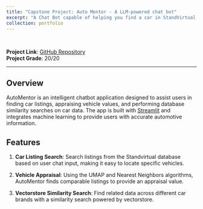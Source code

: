 ```yaml
---
title: "Capstone Project: Auto Mentor - A LLM-powered chat bot"
excerpt: "A Chat Bot capable of helping you find a car in StandVirtual & vehicle price appraisal using UMAP.<br/><br/><img src='/images/portfolio/automentor.jpg'><br/>"
collection: portfolio
---
```

&nbsp;
&nbsp;

**Project Link**: [GitHub Repository](https://github.com/pedro-bonifacio/CapstoneProject)\
**Project Grade**: 20/20

---

## Overview

AutoMentor is an intelligent chatbot application designed to assist users in finding car listings, appraising vehicle values, and performing database similarity searches on car data. The app is built with [Streamlit](https://streamlit.io/) and integrates machine learning to provide users with accurate automotive information.

## Features

1. **Car Listing Search**: Search listings from the Standvirtual database based on user chat input, making it easy to locate specific vehicles.
  
2. **Vehicle Appraisal**: Using the UMAP and Nearest Neighbors algorithms, AutoMentor finds comparable listings to provide an appraisal value.

3. **Vectorstore Similarity Search**: Find related data across different car brands with a similarity search powered by vectorstore.


